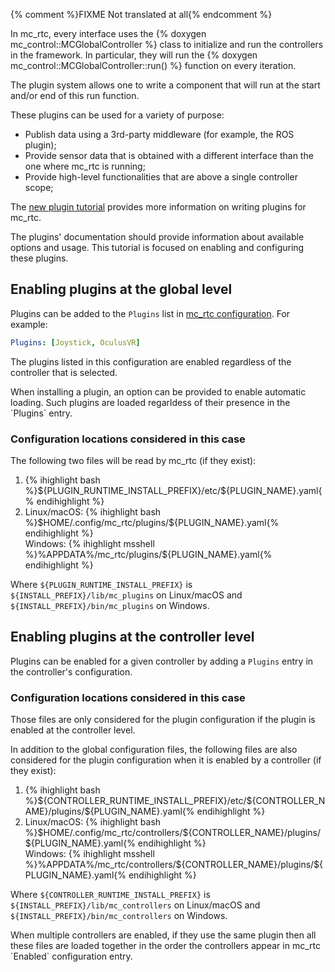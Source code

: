 {% comment %}FIXME Not translated at all{% endcomment %}

In mc_rtc, every interface uses the {% doxygen mc_control::MCGlobalController %} class to initialize and run the controllers in the framework. In particular, they will run the {% doxygen mc_control::MCGlobalController::run() %} function on every iteration.

The plugin system allows one to write a component that will run at the start and/or end of this run function.

These plugins can be used for a variety of purpose:

- Publish data using a 3rd-party middleware (for example, the ROS plugin);
- Provide sensor data that is obtained with a different interface than the one where mc_rtc is running;
- Provide high-level functionalities that are above a single controller scope;

The [new plugin tutorial]({{site.baseurl}}/tutorials/advanced/new-plugin.html) provides more information on writing plugins for mc_rtc.

The plugins' documentation should provide information about available options and usage. This tutorial is focused on enabling and configuring these plugins.

## Enabling plugins at the global level

Plugins can be added to the `Plugins` list in [mc_rtc configuration]({{site.baseurl}}/tutorials/introduction/configuration.html#possible-locations-for-mc-rtc-configuration). For example:

```yaml
Plugins: [Joystick, OculusVR]
```

The plugins listed in this configuration are enabled regardless of the controller that is selected.

<div class="alert alert-info">When installing a plugin, an option can be provided to enable automatic loading. Such plugins are loaded regarldess of their presence in the `Plugins` entry.</div>

### Configuration locations considered in this case

The following two files will be read by mc_rtc (if they exist):

<ol>
  <li>{% ihighlight bash %}${PLUGIN_RUNTIME_INSTALL_PREFIX}/etc/${PLUGIN_NAME}.yaml{% endihighlight %}</li>
  <li>
    Linux/macOS: {% ihighlight bash %}$HOME/.config/mc_rtc/plugins/${PLUGIN_NAME}.yaml{% endihighlight %}<br/>
    Windows: {% ihighlight msshell %}%APPDATA%/mc_rtc/plugins/${PLUGIN_NAME}.yaml{% endihighlight %}
  </li>
</ol>

Where `${PLUGIN_RUNTIME_INSTALL_PREFIX}` is `${INSTALL_PREFIX}/lib/mc_plugins` on Linux/macOS and `${INSTALL_PREFIX}/bin/mc_plugins` on Windows.

## Enabling plugins at the controller level

Plugins can be enabled for a given controller by adding a `Plugins` entry in the controller's configuration.

### Configuration locations considered in this case

<div class="alert alert-warning">Those files are only considered for the plugin configuration if the plugin is enabled at the controller level.</div>

In addition to the global configuration files, the following files are also considered for the plugin configuration when it is enabled by a controller (if they exist):

<ol>
  <li>{% ihighlight bash %}${CONTROLLER_RUNTIME_INSTALL_PREFIX}/etc/${CONTROLLER_NAME}/plugins/${PLUGIN_NAME}.yaml{% endihighlight %}</li>
  <li>
    Linux/macOS: {% ihighlight bash %}$HOME/.config/mc_rtc/controllers/${CONTROLLER_NAME}/plugins/${PLUGIN_NAME}.yaml{% endihighlight %}<br/>
    Windows: {% ihighlight msshell %}%APPDATA%/mc_rtc/controllers/${CONTROLLER_NAME}/plugins/${PLUGIN_NAME}.yaml{% endihighlight %}
  </li>
</ol>

Where `${CONTROLLER_RUNTIME_INSTALL_PREFIX}` is `${INSTALL_PREFIX}/lib/mc_controllers` on Linux/macOS and `${INSTALL_PREFIX}/bin/mc_controllers` on Windows.

<div class="alert alert-warning">When multiple controllers are enabled, if they use the same plugin then all these files are loaded together in the order the controllers appear in mc_rtc `Enabled` configuration entry.</div>
